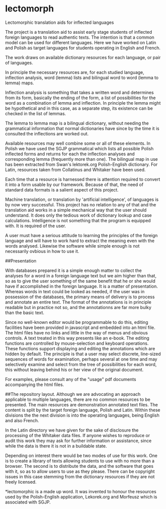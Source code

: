 # lectomorph
Lectomorphic translation aids for inflected languages

The project is a translation aid to assist early stage students of inflected foreign languages to read authentic texts. The intention is that a common model can be used for different languages. Here we have worked on Latin and Polish as target languages for students operating in English and French.

The work draws on available dictionary resources for each language, or pair of languages. 

In principle the necessary resources are, for each studied language, inflection analysis, word (lemma) lists and bilingual word to word (lemma to lemma) maps.

Inflection analysis is something that takes a written word and determines from its form, basically the ending of the form, a list of possibilities for the word as a combination of lemma and inflection. In principle the lemma might be hypothetical and in this case, as a separate step, its existence can be checked in the list of lemmas.

The lemma to lemma map is a bilingual dictionary, without needing the grammatical information that normal dictionaries have since by the time it is consulted the inflections are worked out.

Available resources may well combine some or all of these elements. In Polish we have used the SGJP grammatical which lists all possible Polish inflected forms and returns for each the inflection analyses and corresponding lemma (frequently more than one). The bilingual map in use has been extracted from Swan's lektorek.org Polish-English dictionary. For Latin, resources taken from Collatinus and Whitaker have been used.

Each time that a resource is harnessed there is attention required to convert it into a form usable by our framework. Because of that, the need of standard data formats is a salient aspect of this project.

Machine translation, or translation by 'artificial intelligence', of languages is by now very successful. This project has no relation to any of that and the translation aid works in a simple mechanical way that the user should understand. It does only the tedious work of dictionary lookup and case calculations. Intelligence is not something that the program is equipped with. It is required of the user.

A user must have a serious attitude to learning the principles of the foreign language and will have to work hard to extract the meaning even with the words analysed. Likewise the software while simple enough is not necessarily ovbious in how to use it. 

##Presentation

With databases prepared it is a simple enough matter to collect the analyses for a word in a foreign language text but we aim higher than that, so as to give the user something of the same benefit that he or she would have if accomplished in the foreign language. It is a matter of presentation. Whereas words in text could be looked as needed, if the user was in possession of the databases, the primary means of delivery is to process and annotate an entire text. The format of the annotations is in principle readable but in practice not so, and the annotationns are far more bulky than the basic text.

Since no well-known editor would be programmable to do this, editing facilities have been provided in javascript and embedded into an html file. The html files have no links and little in the way of menus and obvious controls. A text treated in this way presents like an e-book. The editing functions are controlled by mouse-selection and keyboard operations. These functions support displaying and editing the annotations which are hidden by default. The principle is that a user may select discrete, line-sized sequences of words for examination, perhaps several at one time and may selectively examine and select from the tree of possibilities for each word, this without leaving behind his or her view of the original document.

For examples, please consult any of the "usage" pdf documents accompanying the html files.

##The repository layout.
Although we are advocating an approach applicable to multiple languages, there are no common resources to be presented. The main resources are demonstration annotated text files. The content is split by the target foreign language, Polish and Latin. Within these divisions the the next division is into the operating languages, being English and also French.

In the Latin directory we have given for the sake of disclosure the processing of the Whitaker data files. If anyone wishes to reproduce or audit this work they may ask for further information or assistance, since while the data is there it is not in a buildable state.

Depending on interest there would be two modes of use for this work. One is to create a library of texts allowing students to use with no more than a browser. The second is to distribute the data, and the software that goes with it, so as to allow users to use as they please. There can be copyright issues in this case stemming from the dictionary resources if they are not freely licensed.

*lectomorphic is a made up word. It was invented to honour the resources used by the Polish-English application, Lekorek.org and Morfeusz which is associated with SGJP.
